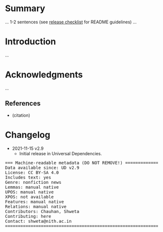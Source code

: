 # Summary

... 1-2 sentences (see [release checklist](http://universaldependencies.org/release_checklist.html#the-readme-file) for README guidelines) ...


# Introduction

...


# Acknowledgments

...

## References

* (citation)


# Changelog

* 2021-11-15 v2.9
  * Initial release in Universal Dependencies.


<pre>
=== Machine-readable metadata (DO NOT REMOVE!) ================================
Data available since: UD v2.9
License: CC BY-SA 4.0
Includes text: yes
Genre: nonfiction news
Lemmas: manual native
UPOS: manual native
XPOS: not available
Features: manual native
Relations: manual native
Contributors: Chauhan, Shweta
Contributing: here
Contact: shweta@nith.ac.in
===============================================================================
</pre>

